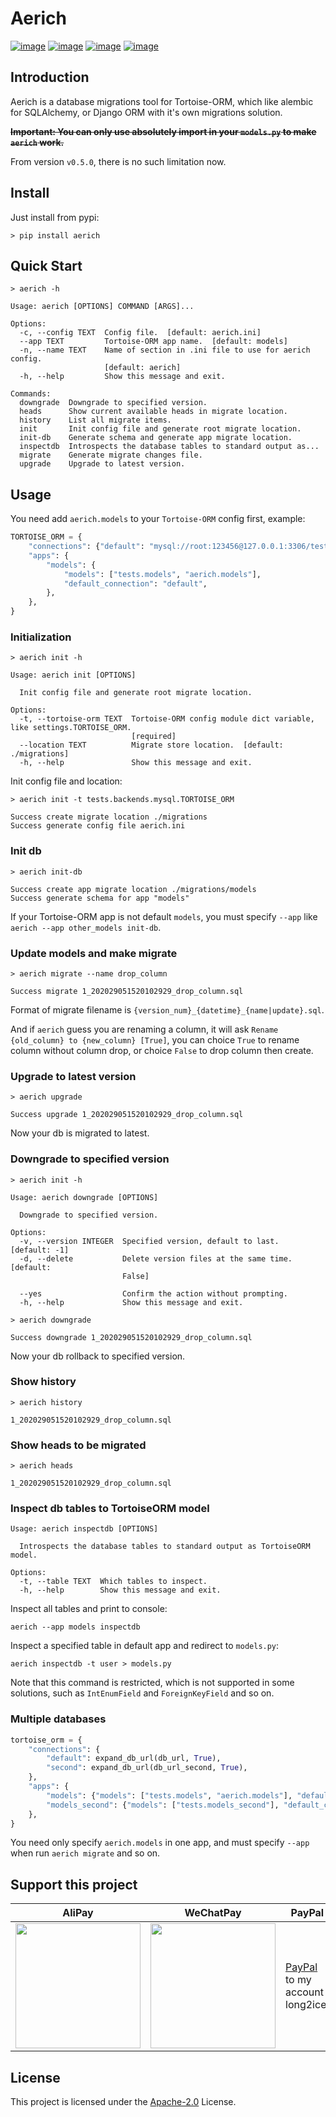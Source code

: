 # Aerich

[![image](https://img.shields.io/pypi/v/aerich.svg?style=flat)](https://pypi.python.org/pypi/aerich)
[![image](https://img.shields.io/github/license/long2ice/aerich)](https://github.com/long2ice/aerich)
[![image](https://github.com/long2ice/aerich/workflows/pypi/badge.svg)](https://github.com/long2ice/aerich/actions?query=workflow:pypi)
[![image](https://github.com/long2ice/aerich/workflows/test/badge.svg)](https://github.com/long2ice/aerich/actions?query=workflow:test)

## Introduction

Aerich is a database migrations tool for Tortoise-ORM, which like alembic for SQLAlchemy, or Django ORM with it\'s own
migrations solution.

~~**Important: You can only use absolutely import in your `models.py` to make `aerich` work.**~~

From version `v0.5.0`, there is no such limitation now.
## Install

Just install from pypi:

```shell
> pip install aerich
```

## Quick Start

```shell
> aerich -h

Usage: aerich [OPTIONS] COMMAND [ARGS]...

Options:
  -c, --config TEXT  Config file.  [default: aerich.ini]
  --app TEXT         Tortoise-ORM app name.  [default: models]
  -n, --name TEXT    Name of section in .ini file to use for aerich config.
                     [default: aerich]
  -h, --help         Show this message and exit.

Commands:
  downgrade  Downgrade to specified version.
  heads      Show current available heads in migrate location.
  history    List all migrate items.
  init       Init config file and generate root migrate location.
  init-db    Generate schema and generate app migrate location.
  inspectdb  Introspects the database tables to standard output as...
  migrate    Generate migrate changes file.
  upgrade    Upgrade to latest version.
```

## Usage

You need add `aerich.models` to your `Tortoise-ORM` config first, example:

```python
TORTOISE_ORM = {
    "connections": {"default": "mysql://root:123456@127.0.0.1:3306/test"},
    "apps": {
        "models": {
            "models": ["tests.models", "aerich.models"],
            "default_connection": "default",
        },
    },
}
```

### Initialization

```shell
> aerich init -h

Usage: aerich init [OPTIONS]

  Init config file and generate root migrate location.

Options:
  -t, --tortoise-orm TEXT  Tortoise-ORM config module dict variable, like settings.TORTOISE_ORM.
                           [required]
  --location TEXT          Migrate store location.  [default: ./migrations]
  -h, --help               Show this message and exit.
```

Init config file and location:

```shell
> aerich init -t tests.backends.mysql.TORTOISE_ORM

Success create migrate location ./migrations
Success generate config file aerich.ini
```

### Init db

```shell
> aerich init-db

Success create app migrate location ./migrations/models
Success generate schema for app "models"
```

If your Tortoise-ORM app is not default `models`, you must specify
`--app` like `aerich --app other_models init-db`.

### Update models and make migrate

```shell
> aerich migrate --name drop_column

Success migrate 1_202029051520102929_drop_column.sql
```

Format of migrate filename is
`{version_num}_{datetime}_{name|update}.sql`.

And if `aerich` guess you are renaming a column, it will ask `Rename {old_column} to {new_column} [True]`, you can
choice `True` to rename column without column drop, or choice `False` to drop column then create.

### Upgrade to latest version

```shell
> aerich upgrade

Success upgrade 1_202029051520102929_drop_column.sql
```

Now your db is migrated to latest.

### Downgrade to specified version

```shell
> aerich init -h

Usage: aerich downgrade [OPTIONS]

  Downgrade to specified version.

Options:
  -v, --version INTEGER  Specified version, default to last.  [default: -1]
  -d, --delete           Delete version files at the same time.  [default:
                         False]

  --yes                  Confirm the action without prompting.
  -h, --help             Show this message and exit.
```

```shell
> aerich downgrade

Success downgrade 1_202029051520102929_drop_column.sql
```

Now your db rollback to specified version.

### Show history

```shell
> aerich history

1_202029051520102929_drop_column.sql
```

### Show heads to be migrated

```shell
> aerich heads

1_202029051520102929_drop_column.sql
```

### Inspect db tables to TortoiseORM model

```shell
Usage: aerich inspectdb [OPTIONS]

  Introspects the database tables to standard output as TortoiseORM model.

Options:
  -t, --table TEXT  Which tables to inspect.
  -h, --help        Show this message and exit.
```

Inspect all tables and print to console:

```shell
aerich --app models inspectdb
```

Inspect a specified table in default app and redirect to `models.py`:

```shell
aerich inspectdb -t user > models.py
```

Note that this command is restricted, which is not supported in some solutions, such as `IntEnumField`
and `ForeignKeyField` and so on.

### Multiple databases

```python
tortoise_orm = {
    "connections": {
        "default": expand_db_url(db_url, True),
        "second": expand_db_url(db_url_second, True),
    },
    "apps": {
        "models": {"models": ["tests.models", "aerich.models"], "default_connection": "default"},
        "models_second": {"models": ["tests.models_second"], "default_connection": "second", },
    },
}
```

You need only specify `aerich.models` in one app, and must specify `--app` when run `aerich migrate` and so on.

## Support this project

| AliPay                                                                                 | WeChatPay                                                                                 | PayPal                                                           |
| -------------------------------------------------------------------------------------- | ----------------------------------------------------------------------------------------- | ---------------------------------------------------------------- |
| <img width="200" src="https://github.com/long2ice/aerich/raw/dev/images/alipay.jpeg"/> | <img width="200" src="https://github.com/long2ice/aerich/raw/dev/images/wechatpay.jpeg"/> | [PayPal](https://www.paypal.me/long2ice) to my account long2ice. |

## License

This project is licensed under the
[Apache-2.0](https://github.com/long2ice/aerich/blob/master/LICENSE) License.
